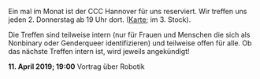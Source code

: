 Ein mal im Monat ist der CCC Hannover für uns reserviert. Wir treffen uns jeden 2. Donnerstag ab 19 Uhr dort. ([Karte](https://www.openstreetmap.org/way/28166185#map=19/52.38811/9.71793); im 3. Stock).

Die Treffen sind teilweise intern (nur für Frauen und Menschen die sich als Nonbinary oder Genderqueer identifizieren) und teilweise offen für alle.
Ob das nächste Treffen intern ist, wird jeweils angekündigt!

<div class="box" markdown="1">
<strong>11. April 2019; 19:00</strong> Vortrag über Robotik
</div>
